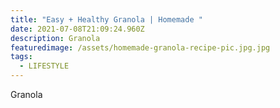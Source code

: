 ```yaml
---
title: "Easy + Healthy Granola | Homemade "
date: 2021-07-08T21:09:24.960Z
description: Granola
featuredimage: /assets/homemade-granola-recipe-pic.jpg.jpg
tags:
  - LIFESTYLE
---
```

Granola